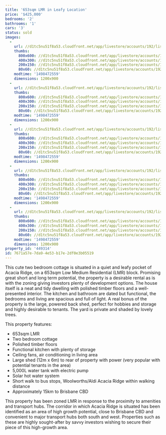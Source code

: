 ```yaml
---
title: '653sqm LMR in Leafy Location'
price: '$425,000'
bedrooms: '2'
bathrooms: '1'
cars: '3'
status: sold
images:
  -
    url: //d1tc5nu51f8a53.cloudfront.net/app/livestore/accounts/192/listings/1173155/images/Map-59-Whittingham_8182555251_20170626082106.jpg
    thumbs:
      800x600: //d1tc5nu51f8a53.cloudfront.net/app/livestore/accounts/192/listings/1173155/images/Map-59-Whittingham_8182555251_20170626082106_800x600.jpg
      400x300: //d1tc5nu51f8a53.cloudfront.net/app/livestore/accounts/192/listings/1173155/images/Map-59-Whittingham_8182555251_20170626082106_400x300.jpg
      200x150: //d1tc5nu51f8a53.cloudfront.net/app/livestore/accounts/192/listings/1173155/images/Map-59-Whittingham_8182555251_20170626082106_200x150.jpg
      80x60: //d1tc5nu51f8a53.cloudfront.net/app/livestore/accounts/192/listings/1173155/images/Map-59-Whittingham_8182555251_20170626082106_80x60.jpg
    modtime: '1498472559'
    dimensions: 1200x900
  -
    url: //d1tc5nu51f8a53.cloudfront.net/app/livestore/accounts/192/listings/1173155/images/Whittingham-59-Front_445220847_20170626082125.jpg
    thumbs:
      800x600: //d1tc5nu51f8a53.cloudfront.net/app/livestore/accounts/192/listings/1173155/images/Whittingham-59-Front_445220847_20170626082125_800x600.jpg
      400x300: //d1tc5nu51f8a53.cloudfront.net/app/livestore/accounts/192/listings/1173155/images/Whittingham-59-Front_445220847_20170626082125_400x300.jpg
      200x150: //d1tc5nu51f8a53.cloudfront.net/app/livestore/accounts/192/listings/1173155/images/Whittingham-59-Front_445220847_20170626082125_200x150.jpg
      80x60: //d1tc5nu51f8a53.cloudfront.net/app/livestore/accounts/192/listings/1173155/images/Whittingham-59-Front_445220847_20170626082125_80x60.jpg
    modtime: '1498472559'
    dimensions: 1200x900
  -
    url: //d1tc5nu51f8a53.cloudfront.net/app/livestore/accounts/192/listings/1173155/images/Whittingham-59-Livin_4556463347_20170626082107.jpg
    thumbs:
      800x600: //d1tc5nu51f8a53.cloudfront.net/app/livestore/accounts/192/listings/1173155/images/Whittingham-59-Livin_4556463347_20170626082107_800x600.jpg
      400x300: //d1tc5nu51f8a53.cloudfront.net/app/livestore/accounts/192/listings/1173155/images/Whittingham-59-Livin_4556463347_20170626082107_400x300.jpg
      200x150: //d1tc5nu51f8a53.cloudfront.net/app/livestore/accounts/192/listings/1173155/images/Whittingham-59-Livin_4556463347_20170626082107_200x150.jpg
      80x60: //d1tc5nu51f8a53.cloudfront.net/app/livestore/accounts/192/listings/1173155/images/Whittingham-59-Livin_4556463347_20170626082107_80x60.jpg
    modtime: '1498472559'
    dimensions: 1200x900
  -
    url: //d1tc5nu51f8a53.cloudfront.net/app/livestore/accounts/192/listings/1173155/images/Whittingham-59-Kitch_4388086027_20170626082117.jpg
    thumbs:
      800x600: //d1tc5nu51f8a53.cloudfront.net/app/livestore/accounts/192/listings/1173155/images/Whittingham-59-Kitch_4388086027_20170626082117_800x600.jpg
      400x300: //d1tc5nu51f8a53.cloudfront.net/app/livestore/accounts/192/listings/1173155/images/Whittingham-59-Kitch_4388086027_20170626082117_400x300.jpg
      200x150: //d1tc5nu51f8a53.cloudfront.net/app/livestore/accounts/192/listings/1173155/images/Whittingham-59-Kitch_4388086027_20170626082117_200x150.jpg
      80x60: //d1tc5nu51f8a53.cloudfront.net/app/livestore/accounts/192/listings/1173155/images/Whittingham-59-Kitch_4388086027_20170626082117_80x60.jpg
    modtime: '1498472559'
    dimensions: 1200x900
  -
    url: //d1tc5nu51f8a53.cloudfront.net/app/livestore/accounts/192/listings/1173155/images/Whittingham-59-Bed1-_2749766870_20170626082127.jpg
    thumbs:
      800x600: //d1tc5nu51f8a53.cloudfront.net/app/livestore/accounts/192/listings/1173155/images/Whittingham-59-Bed1-_2749766870_20170626082127_800x600.jpg
      400x300: //d1tc5nu51f8a53.cloudfront.net/app/livestore/accounts/192/listings/1173155/images/Whittingham-59-Bed1-_2749766870_20170626082127_400x300.jpg
      200x150: //d1tc5nu51f8a53.cloudfront.net/app/livestore/accounts/192/listings/1173155/images/Whittingham-59-Bed1-_2749766870_20170626082127_200x150.jpg
      80x60: //d1tc5nu51f8a53.cloudfront.net/app/livestore/accounts/192/listings/1173155/images/Whittingham-59-Bed1-_2749766870_20170626082127_80x60.jpg
    modtime: '1498472559'
    dimensions: 1200x900
property_id: '449314'
id: 7671a57e-7da9-4e53-b17e-2df0e3b05519
---
```

This cute two bedroom cottage is situated in a quiet and leafy pocket of Acacia Ridge, on a 653sqm Low Medium Residential (LMR) block. Promising great short and long term potential, the property is a desirable rental as is with the zoning giving investors plenty of development options. The house itself is a neat and tidy dwelling with polished timber floors and a well-presented interior. The kitchen and bathroom are dated but functional, the bedrooms and living are spacious and full of light. A real bonus of the property is the large, powered back shed, perfect for hobbies and storage and highly desirable to tenants. The yard is private and shaded by lovely trees.

This property features:

*  653sqm LMR
*  Two bedroom cottage
*  Polished timber floors
*  Functional kitchen with plenty of storage
*  Ceiling fans, air conditioning in living area
*  Large shed (12m x 6m) to rear of property with power (very popular with potential tenants in the area)
*  5,000L water tank with electric pump
*  Solar hot water system
*  Short walk to bus stops, Woolworths/Aldi Acacia Ridge within walking distance
*  Approximately 15km to Brisbane CBD

This property has been zoned LMR in response to the proximity to amenities and transport hubs. The corridor in which Acacia Ridge is situated has been identified as an area of high growth potential, close to Brisbane CBD and convenient to major transport hubs both south and west. Properties such as these are highly sought-after by savvy investors wishing to secure their piece of this high-growth area.